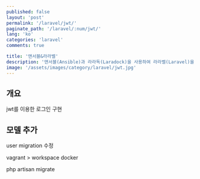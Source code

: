 ```yaml
---
published: false
layout: 'post'
permalink: '/laravel/jwt/'
paginate_path: '/laravel/:num/jwt/'
lang: 'ko'
categories: 'laravel'
comments: true

title: '앤서블&라라벨'
description: '앤서블(Ansible)과 라라독(Laradock)을 사용하여 라라벨(Laravel)을 설치하고 개발 환경을 구성해 보도록 하겠습니다.'
image: '/assets/images/category/laravel/jwt.jpg'
---
```



## 개요
jwt를 이용한 로그인 구현

## 모델 추가

user migration 수정

vagrant > workspace docker

php artisan migrate

